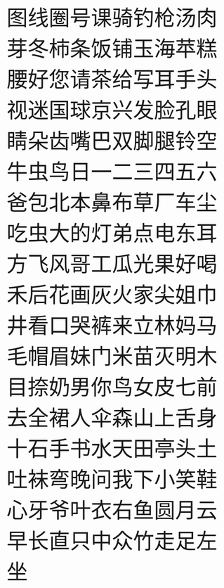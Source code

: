 <font size=32> 图线圈号课骑钓枪汤肉芽冬柿条饭铺玉海苹糕腰好您请茶给写耳手头视迷国球京兴发脸孔眼睛朵齿嘴巴双脚腿铃空牛虫鸟日一二三四五六爸包北本鼻布草厂车尘吃虫大的灯弟点电东耳方飞风哥工瓜光果好喝禾后花画灰火家尖姐巾井看口哭裤来立林妈马毛帽眉妹门米苗灭明木目捺奶男你鸟女皮七前去全裙人伞森山上舌身十石手书水天田亭头土吐袜弯晚问我下小笑鞋心牙爷叶衣右鱼圆月云早长直只中众竹走足左坐</font>
